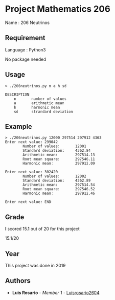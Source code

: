 # Project Mathematics 206

Name : 206 Neutrinos

## Requirement

Language : Python3

No package needed

## Usage

```
> ./206neutrinos.py n a h sd

DESCRIPTION
    n       number of values
    a       arithmetic mean
    h       harmonic mean
    sd      strandard deviation
```

## Example

```
> ./206neutrinos.py 12000 297514 297912 4363
Enter next value: 299042
        Number of values:       12001
        Standard deviation:     4362.84
        Arithmetic mean:        297514.13
        Root mean square:       297546.11
        Harmonic mean:          297912.09

Enter next value: 302420
        Number of values:       12002
        Standard deviation:     4362.89
        Arithmetic mean:        297514.54
        Root mean square:       297546.52
        Harmonic mean:          297912.46

Enter next value: END
```

## Grade

I scored 15.1 out of 20 for this project

15.1/20

## Year

This project was done in 2019

## Authors

* **Luis Rosario** - *Member 1* - [Luisrosario2604](https://github.com/Luisrosario2604)
